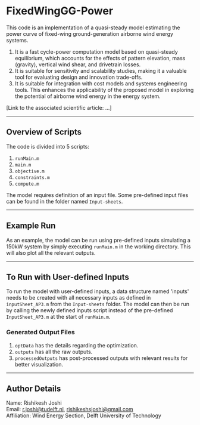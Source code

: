 # FixedWingGG-Power

This code is an implementation of a quasi-steady model estimating the power curve of fixed-wing ground-generation airborne wind energy systems.

1. It is a fast cycle-power computation model based on quasi-steady equilibrium, which accounts for the effects of pattern elevation, mass (gravity), vertical wind shear, and drivetrain losses.
2. It is suitable for sensitivity and scalability studies, making it a valuable tool for evaluating design and innovation trade-offs.
3. It is suitable for integration with cost models and systems engineering tools. This enhances the applicability of the proposed model in exploring the potential of airborne wind energy in the energy system.

[Link to the associated scientific article: ...]

---

## Overview of Scripts

The code is divided into 5 scripts:

1. `runMain.m`
2. `main.m`
3. `objective.m`
4. `constraints.m`
5. `compute.m`

The model requires definition of an input file. Some pre-defined input files can be found in the folder named `Input-sheets`. 

---

## Example Run

As an example, the model can be run using pre-defined inputs simulating a 150kW system by simply executing `runMain.m` in the working directory. This will also plot all the relevant outputs.

---

## To Run with User-defined Inputs

To run the model with user-defined inputs, a data structure named 'inputs' needs to be created with all necessary inputs as defined in `inputSheet_AP3.m` from the `Input-sheets` folder. 
The model can then be run by calling the newly defined inputs script instead of the pre-defined `InputSheet_AP3.m` at the start of `runMain.m`.

### Generated Output Files

1. `optData` has the details regarding the optimization.
2. `outputs` has all the raw outputs.
3. `processedOutputs` has post-processed outputs with relevant results for better visualization.

---

## Author Details

Name: Rishikesh Joshi  
Email: [r.joshi@tudelft.nl](mailto:r.joshi@tudelft.nl), [rishikeshsjoshi@gmail.com](mailto:rishikeshsjoshi@gmail.com)  
Affiliation: Wind Energy Section, Delft University of Technology


